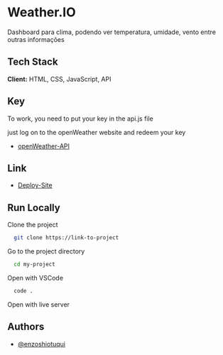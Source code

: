 
# Weather.IO

Dashboard para clima, podendo ver temperatura, umidade, vento entre outras informações

## Tech Stack

**Client:** HTML, CSS, JavaScript, API


## Key

To work, you need to put your key in the api.js file

just log on to the openWeather website and redeem your key
- [openWeather-API](https://openweathermap.org/api)

## Link

- [Deploy-Site](https://eweatherio.netlify.app/#/current-location)

## Run Locally

Clone the project

```bash
  git clone https://link-to-project
```

Go to the project directory

```bash
  cd my-project
```

Open with VSCode

```bash
  code .
```

Open with live server




## Authors

- [@enzoshiotuqui](https://github.com/EnzoShiotuqui)
